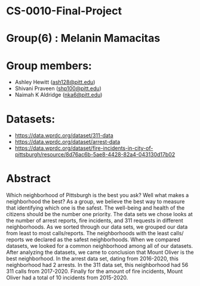# CS-0010-Final-Project

# Group(6) : Melanin Mamacitas

# Group members:
* Ashley Hewitt (ash128@pitt.edu)
* Shivani Praveen (shp100@pitt.edu)
* Naimah K Aldridge (nka6@pitt.edu)

# Datasets:
* https://data.wprdc.org/dataset/311-data
* https://data.wprdc.org/dataset/arrest-data
* https://data.wprdc.org/dataset/fire-incidents-in-city-of-pittsburgh/resource/8d76ac6b-5ae8-4428-82a4-043130d17b02

# Abstract
Which neighborhood of Pittsburgh is the best you ask? Well what makes a neighborhood the best? As a group, we believe the best way to measure that identifying which one is the safest. The well-being and health of the citizens should be 
the number one priority. The data sets we chose looks at the number of arrest reports, fire incidents, and 311 requests in different neighborhoods.
As we sorted through our data sets, we grouped our data from least to most calls/reports. The neighborhoods with the least calls/ reports we declared as the safest neighborhoods. When we compared datasets, we looked for a common neighborhood among all of our datasets. After analyzing the datasets, we came to conclusion that Mount Oliver is the best neighborhood. In the arrest data set, dating from 2016-2020, this neighborhood had 2 arrests. In the 311 data set, this neighborhood had 56 311 calls from 2017-2020. Finally for the amount of fire incidents, Mount Oliver had a total of 10 incidents from 2015-2020.

